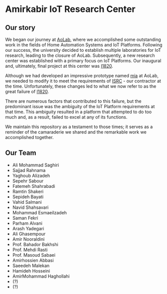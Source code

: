 # Amirkabir IoT Research Center

## Our story

We began our journey at [AoLab](https://github.com/AoLab), where we accomplished some outstanding work in the fields of Home Automation Systems and IoT Platforms. Following our success, the university decided to establish multiple laboratories for IoT research, leading to the closure of AoLab. Subsequently, a new research center was established with a primary focus on IoT Platforms. Our inaugural and, ultimately, final project at this center was [I1820](https://github.com/I1820/).

Although we had developed an impressive prototype named [mia](https://github.com/I1820/mia) at AoLab, we needed to modify it to meet the requirements of [ISRC](https://isrc.ac.ir/) - our contractor at the time. Unfortunately, these changes led to what we now refer to as the great failure of [I1820](https://github.com/I1820/I1820).

There are numerous factors that contributed to this failure, but the predominant issue was the ambiguity of the IoT Platform requirements at that time. This ambiguity resulted in a platform that attempted to do too much and, as a result, failed to excel at any of its functions.

We maintain this repository as a testament to those times; it serves as a reminder of the camaraderie we shared and the remarkable work we accomplished together.

## Our Team

- Ali Mohammad Saghiri
- Sajjad Rahnama
- Yaghoub Alizadeh
- Sepehr Sabour
- Fatemeh Shahrabadi
- Ramtin Shakeri
- Sepideh Bayati
- Vahid Salmani
- Navid Shahsavari 
- Mohammad Esmaeilzadeh
- Saman Fekri
- Parham Alvani
- Arash Yadegari
- Ali Ghasempour
- Amir Nooraldini
- Prof. Bahador Bakhshi
- Prof. Mehdi Rasti
- Prof. Masoud Sabaei
- Amirhossien Abbasi
- Saeedeh Malekan
- Hamideh Hosseini
- AmirMohammad Haghollahi
- (?)
- (?)
